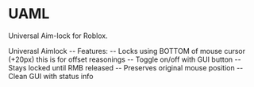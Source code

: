 # UAML
Universal Aim-lock for Roblox.


Univerasl Aimlock
-- Features:
-- Locks using BOTTOM of mouse cursor (+20px) this is for offset reasonings
-- Toggle on/off with GUI button
-- Stays locked until RMB released
-- Preserves original mouse position
-- Clean GUI with status info
